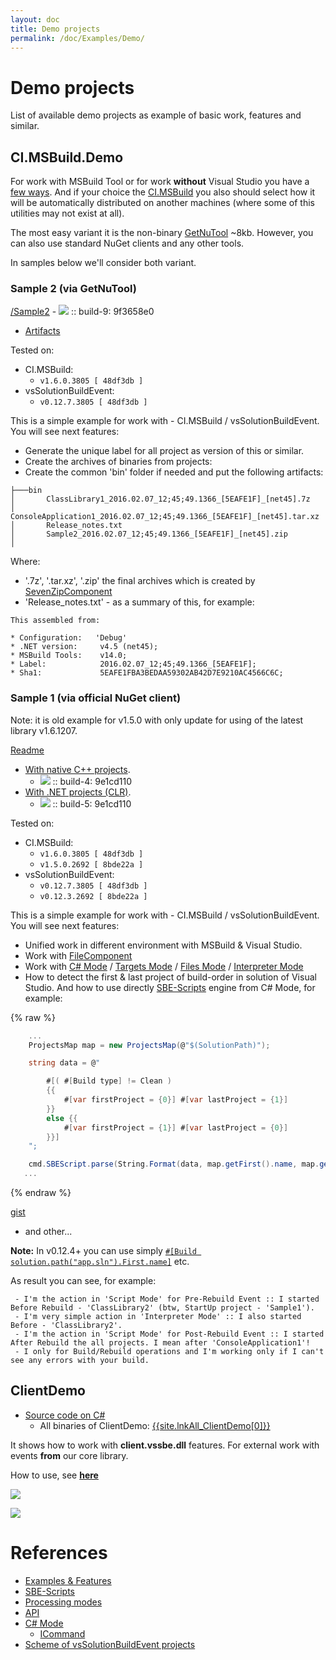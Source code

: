 ```yaml
---
layout: doc
title: Demo projects
permalink: /doc/Examples/Demo/
---
```


# Demo projects

List of available demo projects as example of basic work, features and similar.

## CI.MSBuild.Demo

For work with MSBuild Tool or for work **without** Visual Studio you have a [few ways](../../Features/Solution-wide/#how-about-msbuild-tool-or-how-to-work-without-visual-studio). And if your choice the [CI.MSBuild](../../CI/CI.MSBuild/) you also should select how it will be automatically distributed on another machines (where some of this utilities may not exist at all).

The most easy variant it is the non-binary [GetNuTool](https://github.com/3F/GetNuTool) ~8kb. However, you can also use standard NuGet clients and any other tools.

In samples below we'll consider both variant.

### Sample 2 (via GetNuTool)

[/Sample2](https://github.com/3F/CI.MSBuild.Demo/tree/master/Sample2) - [![](https://img.shields.io/badge/build-passing-brightgreen.svg?style=flat)](https://ci.appveyor.com/project/3Fs/ci-msbuild-demo/build/build-9) :: build-9: 9f3658e0

* [Artifacts](https://ci.appveyor.com/project/3Fs/ci-msbuild-demo/build/build-9/artifacts)

Tested on:

* CI.MSBuild: 
    * `v1.6.0.3805 [ 48df3db ]`
* vsSolutionBuildEvent: 
    * `v0.12.7.3805 [ 48df3db ]`

This is a simple example for work with - CI.MSBuild / vsSolutionBuildEvent. You will see next features:

* Generate the unique label for all project as version of this or similar.
* Create the archives of binaries from projects:
* Create the common 'bin' folder if needed and put the following artifacts:

```
├───bin
│       ClassLibrary1_2016.02.07_12;45;49.1366_[5EAFE1F]_[net45].7z
│       ConsoleApplication1_2016.02.07_12;45;49.1366_[5EAFE1F]_[net45].tar.xz
│       Release_notes.txt
│       Sample2_2016.02.07_12;45;49.1366_[5EAFE1F]_[net45].zip
│
```

Where:

* '.7z', '.tar.xz', '.zip' the final archives which is created by [SevenZipComponent]({{site.docp}}/Scripts/SBE-Scripts/Components/SevenZipComponent/)
* 'Release_notes.txt' - as a summary of this, for example:

```
This assembled from:

* Configuration:   'Debug'
* .NET version:     v4.5 (net45);
* MSBuild Tools:    v14.0;
* Label:            2016.02.07_12;45;49.1366_[5EAFE1F];
* Sha1:             5EAFE1FBA3BEDAA59302AB42D7E9210AC4566C6C;
```

### Sample 1 (via official NuGet client)

Note: it is old example for v1.5.0 with only update for using of the latest library v1.6.1207.

[Readme](https://github.com/3F/CI.MSBuild.Demo/blob/master/Sample1/native%20C%2B%2B/Readme.md)

* [With native C++ projects](https://github.com/3F/CI.MSBuild.Demo/tree/master/Sample1/native%20C%2B%2B).
    * [![](https://img.shields.io/badge/native_C%2B%2B-passing-brightgreen.svg?style=flat)](https://ci.appveyor.com/project/3Fs/ci-msbuild-demo/build/build-4) :: build-4: 9e1cd110
* [With .NET projects (CLR)](https://github.com/3F/CI.MSBuild.Demo/tree/master/Sample1/.NET).
    * [![](https://img.shields.io/badge/.NET_(CLR)-passing-brightgreen.svg?style=flat)](https://ci.appveyor.com/project/3Fs/ci-msbuild-demo/build/build-5) :: build-5: 9e1cd110

Tested on:

* CI.MSBuild: 
    * `v1.6.0.3805 [ 48df3db ]`
    * `v1.5.0.2692 [ 8bde22a ]`
* vsSolutionBuildEvent: 
    * `v0.12.7.3805 [ 48df3db ]`
    * `v0.12.3.2692 [ 8bde22a ]`

This is a simple example for work with - CI.MSBuild / vsSolutionBuildEvent. You will see next features:

* Unified work in different environment with MSBuild & Visual Studio.
* Work with [FileComponent](../../Scripts/SBE-Scripts/Components/FileComponent/)
* Work with [C# Mode](../../Modes/CSharp/) / [Targets Mode](../../Modes/Targets/) / [Files Mode](../../Modes/) / [Interpreter Mode](../../Modes/)
* How to detect the first & last project of build-order in solution of Visual Studio. And how to use directly [SBE-Scripts](../../Scripts/SBE-Scripts/) engine from C# Mode, for example:

{% raw %}
```csharp
    ...
    ProjectsMap map = new ProjectsMap(@"$(SolutionPath)");

    string data = @"

        #[( #[Build type] != Clean )
        {{
            #[var firstProject = {0}] #[var lastProject = {1}]
        }}
        else {{
            #[var firstProject = {1}] #[var lastProject = {0}]
        }}]
    ";

    cmd.SBEScript.parse(String.Format(data, map.getFirst().name, map.getLast().name));
   ...
```
{% endraw %}

[gist](https://gist.github.com/3F/b1f613511737121a4bd1)

* and other...

**Note:** In v0.12.4+ you can use simply [`#[Build solution.path("app.sln").First.name]`](../../Scripts/SBE-Scripts/Components/BuildComponent/#solution) etc.

As result you can see, for example:

```
 - I'm the action in 'Script Mode' for Pre-Rebuild Event :: I started Before Rebuild - 'ClassLibrary2' (btw, StartUp project - 'Sample1').
 - I'm very simple action in 'Interpreter Mode' :: I also started Before - 'ClassLibrary2'. 
 - I'm the action in 'Script Mode' for Post-Rebuild Event :: I started After Rebuild the all projects. I mean after 'ConsoleApplication1'!
 - I only for Build/Rebuild operations and I'm working only if I can't see any errors with your build.
```


## ClientDemo

* [Source code on C#](https://github.com/3F/vsSolutionBuildEvent/tree/master/ClientDemo)
    * All binaries of ClientDemo: [{{site.lnkAll_ClientDemo[0]}}]({{site.lnkAll_ClientDemo[1]}})

It shows how to work with **client.vssbe.dll** features. For external work with events **from** our core library.

How to use, see **[here](../../API/#create-client-vssbe-dll)**


![](../../Resources/Demo/DemoClient.png)

![](../../Resources/Demo/DemoClient_cim.png)


# References

* [Examples & Features](../../Examples/)
* [SBE-Scripts](../../Scripts/SBE-Scripts/)
* [Processing modes](../../Modes/)
* [API](../../API/)
* [C# Mode](../../Modes/CSharp/)
    * [ICommand](https://github.com/3F/vsSolutionBuildEvent/blob/master/vsSolutionBuildEvent/Actions/ICommand.cs) 
* [Scheme of vsSolutionBuildEvent projects](../../Scheme/)